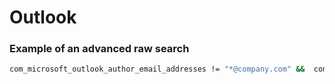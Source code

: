 # Outlook

### Example of an advanced raw search
```bash
com_microsoft_outlook_author_email_addresses != "*@company.com" &&  com_microsoft_outlook_author_email_addresses != "*@anothercompany.com"
```
